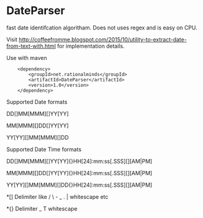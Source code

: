 # DateParser
fast date identifcation algoritham. Does not uses regex and is easy on CPU. 

Visit http://coffeefromme.blogspot.com/2015/10/utility-to-extract-date-from-text-with.html for implementation details. 

Use with maven 

        <dependency>
            <groupId>net.rationalminds</groupId>
            <artifactId>DateParser</artifactId>
            <version>1.0</version>
        </dependency>

Supported Date formats

DD[]MM[MMM][]YY[YY]

MM[MMM][]DD[]YY[YY]

YY[YY][]MM[MMM][]DD

Supported Date Time formats

DD[]MM[MMM][]YY[YY]{}HH[24]:mm:ss[.SSS][][AM|PM]

MM[MMM][]DD[]YY[YY]{}HH[24]:mm:ss[.SSS][][AM|PM]

YY[YY][]MM[MMM][]DD{}HH[24]:mm:ss[.SSS][][AM|PM]


*[] Delimiter like / \ - _ . | whitescape etc

*{} Delimiter  _ T whitescape 
